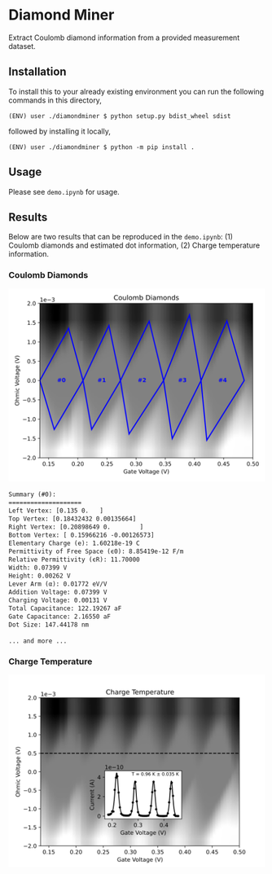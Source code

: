 # Diamond Miner

Extract Coulomb diamond information from a provided measurement dataset. 

## Installation

To install this to your already existing environment you can run the following commands in this directory,

```shell
(ENV) user ./diamondminer $ python setup.py bdist_wheel sdist
```
followed by installing it locally,
```shell
(ENV) user ./diamondminer $ python -m pip install . 
```

## Usage

Please see `demo.ipynb` for usage.

## Results

Below are two results that can be reproduced in the `demo.ipynb`: (1) Coulomb diamonds and estimated dot information, (2) Charge temperature information.

### Coulomb Diamonds

![alt text](photos/diamonds.svg)

```text
Summary (#0):
====================
Left Vertex: [0.135 0.   ]
Top Vertex: [0.18432432 0.00135664]
Right Vertex: [0.20898649 0.        ]
Bottom Vertex: [ 0.15966216 -0.00126573]
Elementary Charge (e): 1.60218e-19 C
Permittivity of Free Space (ϵ0): 8.85419e-12 F/m
Relative Permittivity (ϵR): 11.70000
Width: 0.07399 V
Height: 0.00262 V
Lever Arm (α): 0.01772 eV/V
Addition Voltage: 0.07399 V
Charging Voltage: 0.00131 V
Total Capacitance: 122.19267 aF
Gate Capacitance: 2.16550 aF
Dot Size: 147.44178 nm

... and more ...
```

### Charge Temperature

![alt text](photos/temperature.svg)